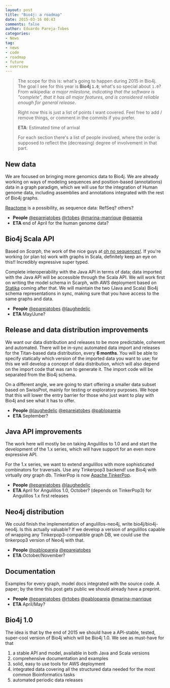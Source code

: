 ```yaml
---
layout: post
title: "Bio4j: a roadmap"
date: 2015-03-16 00:43
comments: false
author: Eduardo Pareja-Tobes
categories:
- News
tag:
- news
- code
- roadmap
- future
- overview
---
```


> The scope for this is: what's going to happen during 2015 in Bio4j. The goal I see for this year is **Bio4j `1.0`**; what's so special about `1.0`? From wikipedia: _a major milestone, indicating that the software is "complete", that it has all major features, and is considered reliable enough for general release_. 
> 
> Right now this is just a list of points I want covered. Feel free to add / remove things, or comment in the commits if you prefer.
> 
>  **ETA**: Estimated time of arrival
>  
>  For each section there's a list of people involved, where the order is supposed to reflect the (decreasing) degree of involvement in that part.

## New data

We are focused on bringing more genomics data to Bio4j. We are already working on ways of modeling sequences and position-based (annotations) data in a graph paradigm, which we will use for the integration of Human genome data, including assemblies and annotations integrated with the rest of Bio4j graphs.

[Reactome][Reactome] is a possibility, as sequence data: RefSeq? others?

- **People** [@eparejatobes][@eparejatobes] [@rtobes][@rtobes] [@marina-manrique][@marina-manrique] [@epareja][@epareja]
- **ETA** end of April for the human genome data?

## Bio4j Scala API

Based on _Scarph_, the work of the nice guys at [oh no sequences!](http://ohnosequences.com). If you're working (or plan to) work with graphs in Scala, definitely keep an eye on this!! Incredibly expressive super typed. 

Complete interoperability with the Java API in terms of data; data imported with the Java API will be accessible through the Scala API. We will work first on writing the model schema in Scarph, with AWS deployment based on [Statika](http://ohnosequences.com/statika) coming after that. We will maintain the two (Java and Scala) Bio4j schema representations in sync, making sure that you have access to the same graphs and data.

- **People** [@eparejatobes][@eparejatobes] [@laughedelic][@laughedelic]
- **ETA** May/June?

## Release and data distribution improvements

We want our data distribution and releases to be more predictable, coherent and automated. There will be in-sync automated data import and releases for the Titan-based data distribution, every **6 months**. You will be able to specify statically which version of the imported data you want to use; for this we will develop a concept of data distribution, which will also depend on the import code that was ran to generate it. The import code will be separated from the Bio4j schema.

On a different angle, we are going to start offering a smaller data subset based on SwissProt, mainly for testing or exploratory purposes. We hope that this will lower the entry barrier for those who just want to play with Bio4j and see what it has to offer.

- **People** [@laughedelic][@laughedelic] [@eparejatobes][@eparejatobes] [@pablopareja][@pablopareja]
- **ETA** September?

## Java API improvements

The work here will mostly be on taking Angulillos to 1.0 and and start the development of the 1.x series, which will have support for an even more expressive API.

For the 1.x series, we want to extend angulillos with more sophisticated combinators for traversals. Use any Tinkerpop3 backend! use Bio4j with virtually _any_ graph db. TinkerPop is now [Apache TinkerPop](https://tinkerpop.incubator.apache.org/).

- **People** [@eparejatobes][@eparejatobes] [@laughedelic][@laughedelic]
- **ETA** April for Angulillos 1.0, October? (depends on TinkerPop3) for Angulillos 1.x first releases

## Neo4j distribution

We could finish the implementation of angulillos-neo4j, write bio4j/bio4j-neo4j. Is this actually valuable? If we develop a version of angulillos capable of wrapping any Tinkerpop3-compatible graph DB, we could use the tinkerpop3 version of Neo4j with that.

- **People** [@pablopareja][@pablopareja] [@eparejatobes][@eparejatobes]
- **ETA** October/November?

## Documentation

Examples for every graph, model docs integrated with the source code. A paper; by the time this post gets public we should already have a preprint.

- **People** [@eparejatobes][@eparejatobes] [@rtobes][@rtobes] [@pablopareja][@pablopareja] [@marina-manrique][@marina-manrique]
- **ETA** April/May?

## Bio4j 1.0

The idea is that by the end of 2015 we should have a API-stable, tested, super-cool version of Bio4j which will be Bio4j 1.0. We see as must-have for that

1. a stable API and model, available in both Java and Scala versions
2. comprehensive documentation and examples
3. solid, easy to use tools for AWS deployment
4. integrated data covering all the structured data needed for the most common Bioinformatics tasks
5. automated periodic data releases


<!-- links -->

[@eparejatobes]: https://github.com/eparejatobes
[@pablopareja]: https://github.com/pablopareja
[@laughedelic]: https://github.com/laughedelic
[@rtobes]: https://github.com/rtobes
[@marina-manrique]: https://github.com/marina-manrique
[@epareja]: https://github.com/epareja

[TinkerPop]: https://tinkerpop.incubator.apache.org/
[Reactome]: http://www.reactome.org/

 
